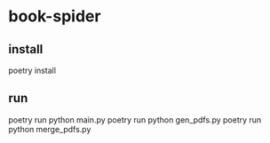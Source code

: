 # book-spider

## install
poetry install

## run
poetry run python main.py
poetry run python gen_pdfs.py
poetry run python merge_pdfs.py
